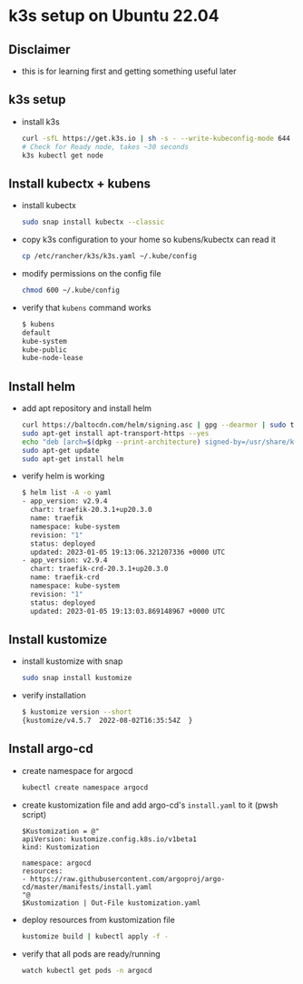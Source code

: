 # k3s setup on Ubuntu 22.04

## Disclaimer

- this is for learning first and getting something useful later

## k3s setup

- install k3s

    ```sh
    curl -sfL https://get.k3s.io | sh -s - --write-kubeconfig-mode 644
    # Check for Ready node, takes ~30 seconds 
    k3s kubectl get node 
    ```

## Install kubectx + kubens

- install kubectx

    ```sh
    sudo snap install kubectx --classic
    ```

- copy k3s configuration to your home so kubens/kubectx can read it

    ```sh
    cp /etc/rancher/k3s/k3s.yaml ~/.kube/config
    ```

- modify permissions on the config file

    ```sh
    chmod 600 ~/.kube/config
    ```

- verify that `kubens` command works

    ```sh
    $ kubens
    default
    kube-system
    kube-public
    kube-node-lease
    ```

## Install helm

- add apt repository and install helm

    ```sh
    curl https://baltocdn.com/helm/signing.asc | gpg --dearmor | sudo tee /usr/share/keyrings/helm.gpg > /dev/null
    sudo apt-get install apt-transport-https --yes
    echo "deb [arch=$(dpkg --print-architecture) signed-by=/usr/share/keyrings/helm.gpg] https://baltocdn.com/helm/stable/debian/ all main" | sudo tee /etc/apt/sources.list.d/helm-stable-debian.list
    sudo apt-get update
    sudo apt-get install helm
    ```

- verify helm is working

    ```sh
    $ helm list -A -o yaml
    - app_version: v2.9.4
      chart: traefik-20.3.1+up20.3.0
      name: traefik
      namespace: kube-system
      revision: "1"
      status: deployed
      updated: 2023-01-05 19:13:06.321207336 +0000 UTC
    - app_version: v2.9.4
      chart: traefik-crd-20.3.1+up20.3.0
      name: traefik-crd
      namespace: kube-system
      revision: "1"
      status: deployed
      updated: 2023-01-05 19:13:03.869148967 +0000 UTC
    ```

## Install kustomize

- install kustomize with snap

    ```sh
    sudo snap install kustomize
    ```

- verify installation

    ```sh
    $ kustomize version --short
    {kustomize/v4.5.7  2022-08-02T16:35:54Z  }
    ```

## Install argo-cd

- create namespace for argocd

    ```sh
    kubectl create namespace argocd
    ```

- create kustomization file and add argo-cd's `install.yaml` to it (pwsh script)

    ```pwsh
    $Kustomization = @"
    apiVersion: kustomize.config.k8s.io/v1beta1
    kind: Kustomization

    namespace: argocd
    resources:
    - https://raw.githubusercontent.com/argoproj/argo-cd/master/manifests/install.yaml
    "@
    $Kustomization | Out-File kustomization.yaml
    ```

- deploy resources from kustomization file

    ```sh
    kustomize build | kubectl apply -f -
    ```

- verify that all pods are ready/running

    ```sh
    watch kubectl get pods -n argocd
    ```

